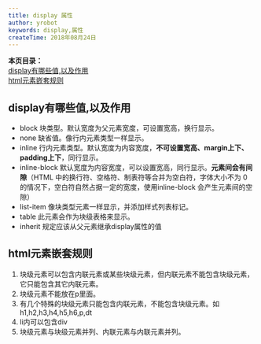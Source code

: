 ```yaml
---
title: display 属性
author: yrobot
keywords: display,属性
createTime: 2018年08月24日
---
```


__本页目录：__   
[display有哪些值,以及作用](#display)  
[html元素嵌套规则](#nest)  

<a id='display'></a>

## display有哪些值,以及作用

  - block 块类型。默认宽度为父元素宽度，可设置宽高，换行显示。
  - none 缺省值。像行内元素类型一样显示。
  - inline 行内元素类型。默认宽度为内容宽度，__不可设置宽高、margin上下、padding上下__，同行显示。
  - inline-block 默认宽度为内容宽度，可以设置宽高，同行显示。__元素间会有间隙__（HTML 中的换行符、空格符、制表符等合并为空白符，字体大小不为 0 的情况下，空白符自然占据一定的宽度，使用inline-block 会产生元素间的空隙）
  - list-item 像块类型元素一样显示，并添加样式列表标记。
  - table 此元素会作为块级表格来显示。
  - inherit 规定应该从父元素继承display属性的值

<a id='nest'></a>

## html元素嵌套规则

1. 块级元素可以包含内联元素或某些块级元素，但内联元素不能包含块级元素，它只能包含其它内联元素。
2. 块级元素不能放在p里面。
3. 有几个特殊的块级元素只能包含内联元素，不能包含块级元素。如h1,h2,h3,h4,h5,h6,p,dt
4. li内可以包含div
5. 块级元素与块级元素并列、内联元素与内联元素并列。


